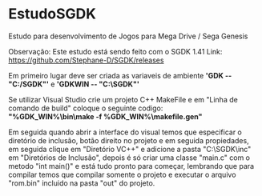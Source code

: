 # EstudoSGDK
Estudo para desenvolvimento de Jogos para Mega Drive / Sega Genesis


Observação: Este estudo está sendo feito com o SGDK 1.41 
Link: https://github.com/Stephane-D/SGDK/releases

Em primeiro lugar deve ser criada as variaveis de ambiente <b>'GDK -- "C:/SGDK"'</b> e <b>'GDKWIN -- "C:\SGDK"'</b></br>

Se utilizar Visual Studio crie um projeto C++ MakeFile e 
em "Linha de comando de build" coloque o seguinte codigo:</br>
<b>"%GDK_WIN%\bin\make -f %GDK_WIN%\makefile.gen"</b>

Em seguida quando abrir a interface do visual temos que especificar
o diretório de inclusão, botão direito no projeto e em seguida propiedades,
em seguida clique em "Diretório VC++" e adicione a pasta "C:\SGDK\inc" em
"Diretórios de Inclusão", depois é só criar uma classe "main.c" com o metodo
"int main()" e está tudo pronto para começar, lembrando que para compilar
temos que compilar somente o projeto e executar o arquivo "rom.bin"
incluido na pasta "out" do projeto.
